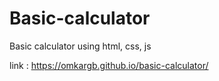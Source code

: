 # Basic-calculator

Basic calculator using html, css, js

link : https://omkargb.github.io/basic-calculator/
